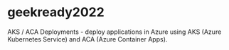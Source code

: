 # geekready2022
AKS / ACA Deployments - deploy applications in Azure using AKS (Azure Kubernetes Service) and ACA (Azure Container Apps).
